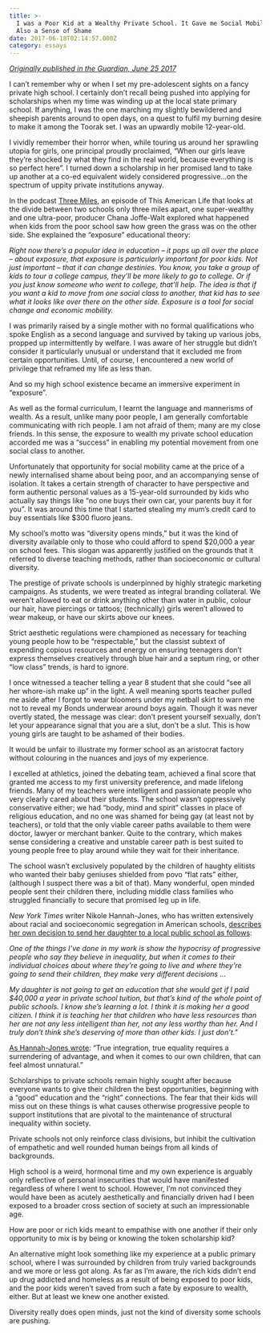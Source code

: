 ```yaml
---
title: >-
  I was a Poor Kid at a Wealthy Private School. It Gave me Social Mobility, but
  Also a Sense of Shame
date: 2017-06-18T02:14:57.000Z
category: essays
---
```

[_Originally published in the Guardian, June 25 2017_](https://www.theguardian.com/education/2017/jun/18/i-was-a-poor-kid-at-a-wealthy-private-school-it-gave-me-social-mobility-but-also-a-sense-of-shame)

I can’t remember why or when I set my pre-adolescent sights on a fancy private high school. I certainly don’t recall being pushed into applying for scholarships when my time was winding up at the local state primary school. If anything, I was the one marching my slightly bewildered and sheepish parents around to open days, on a quest to fulfil my burning desire to make it among the Toorak set. I was an upwardly mobile 12-year-old.

I vividly remember their horror when, while touring us around her sprawling utopia for girls, one principal proudly proclaimed, “When our girls leave they’re shocked by what they find in the real world, because everything is so perfect here”. I turned down a scholarship in her promised land to take up another at a co-ed equivalent widely considered progressive...on the spectrum of uppity private institutions anyway.

In the podcast [Three Miles](https://www.thisamericanlife.org/radio-archives/episode/550/three-miles), an episode of This American Life that looks at the divide between two schools only three miles apart, one super-wealthy and one ultra-poor, producer Chana Joffe-Walt explored what happened when kids from the poor school saw how green the grass was on the other side. She explained the “exposure” educational theory:

_Right now there’s a popular idea in education – it pops up all over the place – about exposure, that exposure is particularly important for poor kids. Not just important – that it can change destinies. You know, you take a group of kids to tour a college campus, they’ll be more likely to go to college. Or if you just know someone who went to college, that’ll help. The idea is that if you want a kid to move from one social class to another, that kid has to see what it looks like over there on the other side. Exposure is a tool for social change and economic mobility._

I was primarily raised by a single mother with no formal qualifications who spoke English as a second language and survived by taking up various jobs, propped up intermittently by welfare. I was aware of her struggle but didn’t consider it particularly unusual or understand that it excluded me from certain opportunities. Until, of course, I encountered a new world of privilege that reframed my life as less than.

And so my high school existence became an immersive experiment in “exposure”.

As well as the formal curriculum, I learnt the language and mannerisms of wealth. As a result, unlike many poor people, I am generally comfortable communicating with rich people. I am not afraid of them; many are my close friends. In this sense, the exposure to wealth my private school education accorded me was a “success” in enabling my potential movement from one social class to another.

Unfortunately that opportunity for social mobility came at the price of a newly internalised shame about being poor, and an accompanying sense of isolation. It takes a certain strength of character to have perspective and form authentic personal values as a 15-year-old surrounded by kids who actually say things like “no one buys their own car, your parents buy it for you”. It was around this time that I started stealing my mum’s credit card to buy essentials like $300 fluoro jeans.

My school’s motto was “diversity opens minds,” but it was the kind of diversity available only to those who could afford to spend $20,000 a year on school fees. This slogan was apparently justified on the grounds that it referred to diverse teaching methods, rather than socioeconomic or cultural diversity.

The prestige of private schools is underpinned by highly strategic marketing campaigns. As students, we were treated as integral branding collateral. We weren’t allowed to eat or drink anything other than water in public, colour our hair, have piercings or tattoos; (technically) girls weren’t allowed to wear makeup, or have our skirts above our knees.

Strict aesthetic regulations were championed as necessary for teaching young people how to be “respectable,” but the classist subtext of expending copious resources and energy on ensuring teenagers don’t express themselves creatively through blue hair and a septum ring, or other “low class” trends, is hard to ignore.

I once witnessed a teacher telling a year 8 student that she could “see all her whore-ish make up” in the light. A well meaning sports teacher pulled me aside after I forgot to wear bloomers under my netball skirt to warn me not to reveal my Bonds underwear around boys again. Though it was never overtly stated, the message was clear: don’t present yourself sexually, don’t let your appearance signal that you are a slut, don’t be a slut. This is how young girls are taught to be ashamed of their bodies.

It would be unfair to illustrate my former school as an aristocrat factory without colouring in the nuances and joys of my experience.

I excelled at athletics, joined the debating team, achieved a final score that granted me access to my first university preference, and made lifelong friends. Many of my teachers were intelligent and passionate people who very clearly cared about their students. The school wasn’t oppressively conservative either; we had “body, mind and spirit” classes in place of religious education, and no one was shamed for being gay (at least not by teachers), or told that the only viable career paths available to them were doctor, lawyer or merchant banker. Quite to the contrary, which makes sense considering a creative and unstable career path is best suited to young people free to play around while they wait for their inheritance.

The school wasn’t exclusively populated by the children of haughty elitists who wanted their baby geniuses shielded from povo “flat rats” either, (although I suspect there was a bit of that). Many wonderful, open minded people sent their children there, including middle class families who struggled financially to secure that promised leg up in life.

_New York Times_ writer Nikole Hannah-Jones, who has written extensively about racial and socioeconomic segregation in American schools, [describes her own decision to send her daughter to a local public school as follows](https://www.npr.org/templates/transcript/transcript.php?storyId=509325266):

_One of the things I’ve done in my work is show the hypocrisy of progressive people who say they believe in inequality, but when it comes to their individual choices about where they’re going to live and where they’re going to send their children, they make very different decisions ..._

_My daughter is not going to get an education that she would get if I paid $40,000 a year in private school tuition, but that’s kind of the whole point of public schools. I know she’s learning a lot. I think it is making her a good citizen. I think it is teaching her that children who have less resources than her are not any less intelligent than her, not any less worthy than her. And I truly don’t think she’s deserving of more than other kids. I just don’t."_

[As Hannah-Jones wrote](https://www.npr.org/templates/transcript/transcript.php?storyId=509325266): “True integration, true equality requires a surrendering of advantage, and when it comes to our own children, that can feel almost unnatural.”

Scholarships to private schools remain highly sought after because everyone wants to give their children the best opportunities, beginning with a “good” education and the “right” connections. The fear that their kids will miss out on these things is what causes otherwise progressive people to support institutions that are pivotal to the maintenance of structural inequality within society.

Private schools not only reinforce class divisions, but inhibit the cultivation of empathetic and well rounded human beings from all kinds of backgrounds.

High school is a weird, hormonal time and my own experience is arguably only reflective of personal insecurities that would have manifested regardless of where I went to school. However, I’m not convinced they would have been as acutely aesthetically and financially driven had I been exposed to a broader cross section of society at such an impressionable age.

How are poor or rich kids meant to empathise with one another if their only opportunity to mix is by being or knowing the token scholarship kid?

An alternative might look something like my experience at a public primary school, where I was surrounded by children from truly varied backgrounds and we more or less got along. As far as I’m aware, the rich kids didn’t end up drug addicted and homeless as a result of being exposed to poor kids, and the poor kids weren’t saved from such a fate by exposure to wealth, either. But at least we knew one another existed.

Diversity really does open minds, just not the kind of diversity some schools are pushing.
